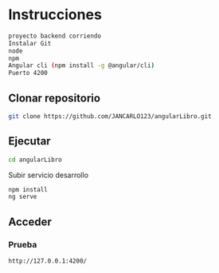 
Instrucciones
========================================
```sh
proyecto backend corriendo
Instalar Git
node
npm
Angular cli (npm install -g @angular/cli)
Puerto 4200
```


Clonar repositorio
--------

```sh
git clone https://github.com/JANCARLO123/angularLibro.git
```

Ejecutar
--------

```sh
cd angularLibro
```

Subir servicio desarrollo 
```sh
npm install
ng serve
```

Acceder
--------

### Prueba

```
http://127.0.0.1:4200/


```